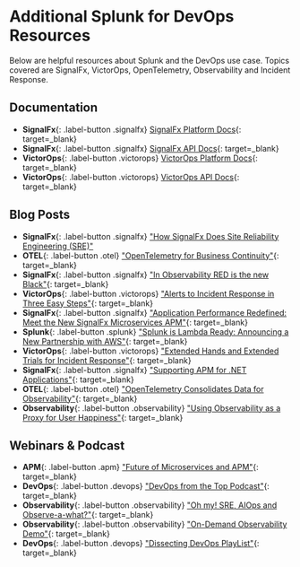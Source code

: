 # Additional Splunk for DevOps Resources

Below are helpful resources about Splunk and the DevOps use case. Topics covered are SignalFx, VictorOps, OpenTelemetry, Observability and Incident Response.

## Documentation

* **SignalFx**{: .label-button .signalfx} [SignalFx Platform Docs](https://docs.signalfx.com/en/latest/){: target=_blank}
* **SignalFx**{: .label-button .signalfx} [SignalFx API Docs](https://developers.signalfx.com/){: target=_blank}
* **VictorOps**{: .label-button .victorops} [VictorOps Platform Docs](https://help.victorops.com/){: target=_blank}
* **VictorOps**{: .label-button .victorops} [VictorOps API Docs](https://portal.victorops.com/public/api-docs.html){: target=_blank}

## Blog Posts

* **SignalFx**{: .label-button .signalfx} ["How SignalFx Does Site Reliability Engineering (SRE)"](https://splk.it/3eKyy46)
* **OTEL**{: .label-button .otel} ["OpenTelemetry for Business Continuity"](https://bit.ly/3cyGzHM){: target=_blank}
* **SignalFx**{: .label-button .signalfx} ["In Observability RED is the new Black"](https://splk.it/2XSoL5e){: target=_blank}
* **VictorOps**{: .label-button .victorops} ["Alerts to Incident Response in Three Easy Steps"](https://splk.it/307jQjI){: target=_blank}
* **SignalFx**{: .label-button .signalfx} ["Application Performance Redefined: Meet the New SignalFx Microservices APM"](https://www.splunk.com/en_us/blog/it/application-performance-redefined-meet-the-new-signalfx-microservices-apm.html){: target=_blank}
* **Splunk**{: .label-button .splunk} ["Splunk is Lambda Ready: Announcing a New Partnership with AWS"](https://www.splunk.com/en_us/blog/it/splunk-is-lambda-ready.html){: target=_blank}
* **VictorOps**{: .label-button .victorops} ["Extended Hands and Extended Trials for Incident Response"](https://victorops.com/blog/extended-hands-and-extended-trials-for-incident-response){: target=_blank}
* **SignalFx**{: .label-button .signalfx} ["Supporting APM for .NET Applications"](https://www.splunk.com/en_us/blog/cloud/supporting-apm-for-net-applications.html){: target=_blank}
* **OTEL**{: .label-button .otel} ["OpenTelemetry Consolidates Data for Observability"](https://thenewstack.io/opentelemetry-consolidates-data-for-observability/){: target=_blank}
* **Observability**{: .label-button .observability} ["Using Observability as a Proxy for User Happiness"](https://www.splunk.com/en_us/blog/cloud/using-observability-as-a-proxy-for-customer-happiness.html){: target=_blank}

## Webinars & Podcast

* **APM**{: .label-button .apm} ["Future of Microservices and APM"](https://bit.ly/3cpdbUs){: target=_blank}
* **DevOps**{: .label-button .devops} ["DevOps from the Top Podcast"](https://www.buzzsprout.com/1102754){: target=_blank}
* **Observability**{: .label-button .observability} ["Oh my! SRE, AIOps and Observe-a-what?"](https://www.thecloudpod.net/podcast/tcp-talks-oh-my-sre-aiops-and-observe-a-what/){: target=_blank}
* **Observability**{: .label-button .observability} ["On-Demand Observability Demo"](https://events.splunk.com/Observability-Demo){: target=_blank}
* **DevOps**{: .label-button .devops} ["Dissecting DevOps PlayList"](https://www.youtube.com/playlist?list=PLxkFdMSHYh3QOOQ7D1YyPYOlavuVBRmNm){: target=_blank}
